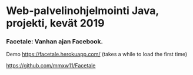 # Web-palvelinohjelmointi Java, projekti, kevät 2019
### Facetale: Vanhan ajan Facebook.

Demo https://facetale.herokuapp.com/ (takes a while to load the first time)

https://github.com/mmxw11/Facetale
